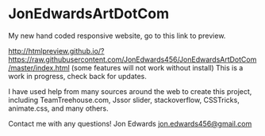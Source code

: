 JonEdwardsArtDotCom
===================

My new hand coded responsive website, go to this link to preview. 

http://htmlpreview.github.io/?https://raw.githubusercontent.com/JonEdwards456/JonEdwardsArtDotCom/master/index.html
(some features will not work without install) This is a work in progress, check back for updates. 

I have used help from many sources around the web to create this project, including TeamTreehouse.com, Jssor slider, stackoverflow, CSSTricks, animate.css, and many others. 

Contact me with any questions!
Jon Edwards
jon.edwards456@gmail.com
